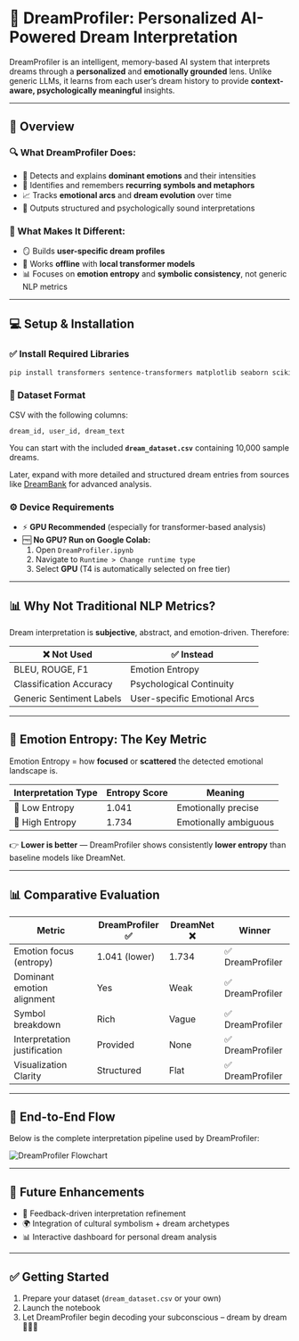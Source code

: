 # 🌙 DreamProfiler: Personalized AI-Powered Dream Interpretation

DreamProfiler is an intelligent, memory-based AI system that interprets dreams through a **personalized** and **emotionally grounded** lens. Unlike generic LLMs, it learns from each user’s dream history to provide **context-aware, psychologically meaningful** insights.

---

## 📌 Overview

### 🔍 What DreamProfiler Does:
- 🔬 Detects and explains **dominant emotions** and their intensities  
- 🧠 Identifies and remembers **recurring symbols and metaphors**  
- 📈 Tracks **emotional arcs** and **dream evolution** over time  
- 📘 Outputs structured and psychologically sound interpretations  

### 🧠 What Makes It Different:
- 🪞 Builds **user-specific dream profiles**
- 💾 Works **offline** with **local transformer models**
- 📊 Focuses on **emotion entropy** and **symbolic consistency**, not generic NLP metrics

---

## 💻 Setup & Installation

### ✅ Install Required Libraries
```bash
pip install transformers sentence-transformers matplotlib seaborn scikit-learn pandas
```

### 📁 Dataset Format
CSV with the following columns:
```
dream_id, user_id, dream_text
```

You can start with the included **`dream_dataset.csv`** containing 10,000 sample dreams.

Later, expand with more detailed and structured dream entries from sources like [DreamBank](http://www.dreambank.net/) for advanced analysis.

### ⚙️ Device Requirements
- ⚡ **GPU Recommended** (especially for transformer-based analysis)
- 🆓 **No GPU? Run on Google Colab:**
  1. Open `DreamProfiler.ipynb`
  2. Navigate to `Runtime > Change runtime type`
  3. Select **GPU** (T4 is automatically selected on free tier)

---

## 📊 Why Not Traditional NLP Metrics?

Dream interpretation is **subjective**, abstract, and emotion-driven. Therefore:

| ❌ Not Used | ✅ Instead |
|------------|-----------|
| BLEU, ROUGE, F1 | Emotion Entropy |
| Classification Accuracy | Psychological Continuity |
| Generic Sentiment Labels | User-specific Emotional Arcs |

---

## 🔢 Emotion Entropy: The Key Metric

Emotion Entropy = how **focused** or **scattered** the detected emotional landscape is.

| Interpretation Type | Entropy Score | Meaning |
|---------------------|---------------|---------|
| 🎯 Low Entropy      | 1.041         | Emotionally precise |
| 🎲 High Entropy     | 1.734         | Emotionally ambiguous |

👉 **Lower is better** — DreamProfiler shows consistently **lower entropy** than baseline models like DreamNet.

---

## 📊 Comparative Evaluation

| Metric                      | DreamProfiler ✅ | DreamNet ❌ | Winner        |
|-----------------------------|------------------|-------------|---------------|
| Emotion focus (entropy)     | 1.041 (lower)     | 1.734       | ✅ DreamProfiler |
| Dominant emotion alignment  | Yes               | Weak        | ✅ DreamProfiler |
| Symbol breakdown            | Rich              | Vague       | ✅ DreamProfiler |
| Interpretation justification| Provided          | None        | ✅ DreamProfiler |
| Visualization Clarity       | Structured        | Flat        | ✅ DreamProfiler |

---

## 🔄 End-to-End Flow

Below is the complete interpretation pipeline used by DreamProfiler:

![DreamProfiler Flowchart](./flowchart%202.png)

---

## 🚀 Future Enhancements

- 🔁 Feedback-driven interpretation refinement  
- 🌍 Integration of cultural symbolism + dream archetypes  
- 📊 Interactive dashboard for personal dream analysis  

---

## ✅ Getting Started

1. Prepare your dataset (`dream_dataset.csv` or your own)
2. Launch the notebook
3. Let DreamProfiler begin decoding your subconscious – dream by dream 🧘‍♂️🌌
